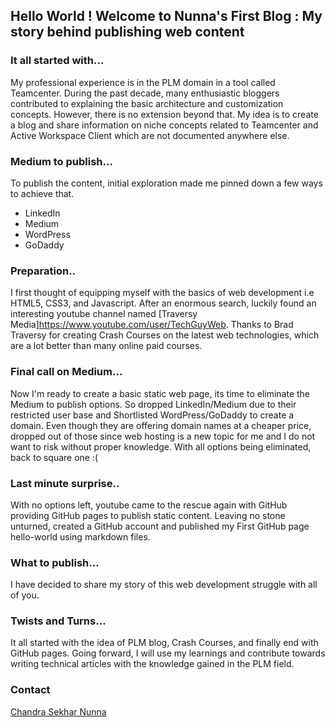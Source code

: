 ## Hello World ! Welcome to Nunna's First Blog : My story behind publishing web content 

### It all started with...
My professional experience is in the PLM domain in a tool called Teamcenter. During the past decade, many enthusiastic bloggers contributed to explaining the basic architecture and customization concepts. However, there is no extension beyond that. My idea is to create a blog and share information on niche concepts related to Teamcenter and Active Workspace Client which are not documented anywhere else.

### Medium to publish...
To publish the content, initial exploration made me pinned down a few ways to achieve that.

- LinkedIn
- Medium
- WordPress
- GoDaddy

### Preparation..
I first thought of equipping myself with the basics of web development i.e HTML5, CSS3, and Javascript. After an enormous search, luckily found an interesting youtube channel named [Traversy Media]https://www.youtube.com/user/TechGuyWeb. Thanks to Brad Traversy for creating Crash Courses on the latest web technologies, which are a lot better than many online paid courses.

### Final call on Medium...
Now I'm ready to create a basic static web page, its time to eliminate the Medium to publish options. So dropped LinkedIn/Medium due to their restricted user base and Shortlisted WordPress/GoDaddy to create a domain.
Even though they are offering domain names at a cheaper price, dropped out of those since web hosting is a new topic for me and I do not want to risk without proper knowledge. With all options being eliminated, back to square one :(

### Last minute surprise..
With no options left, youtube came to the rescue again with GitHub providing GitHub pages to publish static content. Leaving no stone unturned, created a GitHub account and published my First GitHub page hello-world using markdown files.

### What to publish...
I have decided to share my story of this web development struggle with all of you.

### Twists and Turns...
It all started with the idea of PLM blog, Crash Courses, and finally end with GitHub pages. Going forward, I will use my learnings and contribute towards writing technical articles with the knowledge gained in the PLM field.  

### Contact

[Chandra Sekhar Nunna](mailto:nunnacsekhar@gmail.com)
